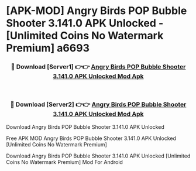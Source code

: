 # [APK-MOD] Angry Birds POP Bubble Shooter 3.141.0 APK Unlocked - [Unlimited Coins No Watermark Premium] a6693



<div align="center">
<h3>🔴 Download [Server1] 👉👉 <a href="https://momento.my/?title=Angry_Birds_POP_Bubble_Shooter_3.141.0_APK_Unlocked">Angry Birds POP Bubble Shooter 3.141.0 APK Unlocked Mod Apk</a></h3><br>

<h3>🔴 Download [Server2] 👉👉 <a href="https://momento.my/?title=Angry_Birds_POP_Bubble_Shooter_3.141.0_APK_Unlocked">Angry Birds POP Bubble Shooter 3.141.0 APK Unlocked Mod Apk</a></h3>
</div>



Download Angry Birds POP Bubble Shooter 3.141.0 APK Unlocked 

Free APK MOD Angry Birds POP Bubble Shooter 3.141.0 APK Unlocked [Unlimited Coins No Watermark Premium]

Download Angry Birds POP Bubble Shooter 3.141.0 APK Unlocked [Unlimited Coins No Watermark Premium] Mod For Android
